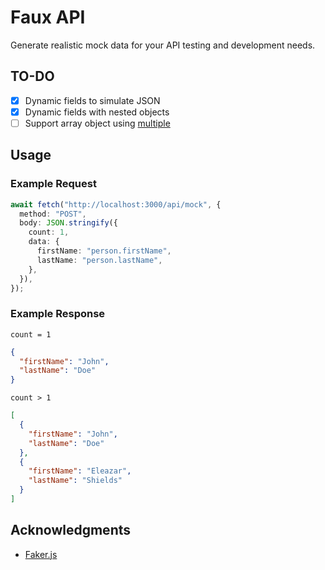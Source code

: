 # Faux API

Generate realistic mock data for your API testing and development needs.

## TO-DO

- [x] Dynamic fields to simulate JSON
- [x] Dynamic fields with nested objects
- [ ] Support array object using [multiple](https://fakerjs.dev/api/helpers.html#multiple)

## Usage

### Example Request

```ts
await fetch("http://localhost:3000/api/mock", {
  method: "POST",
  body: JSON.stringify({
    count: 1,
    data: {
      firstName: "person.firstName",
      lastName: "person.lastName",
    },
  }),
});
```

### Example Response

`count = 1`

```json
{
  "firstName": "John",
  "lastName": "Doe"
}
```

`count > 1`

```json
[
  {
    "firstName": "John",
    "lastName": "Doe"
  },
  {
    "firstName": "Eleazar",
    "lastName": "Shields"
  }
]
```

## Acknowledgments

- [Faker.js](https://fakerjs.dev/)
